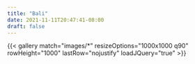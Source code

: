 ```yaml
---
title: "Bali"
date: 2021-11-11T20:47:41-08:00
draft: false
---
```


{{< gallery match="images/*" resizeOptions="1000x1000 q90" rowHeight="1000" lastRow="nojustify" loadJQuery="true" >}}

